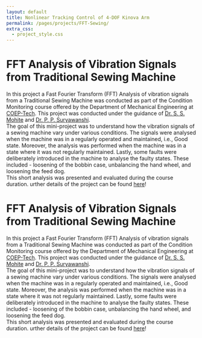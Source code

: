 ```yaml
---
layout: default
title: Nonlinear Tracking Control of 4-DOF Kinova Arm
permalink: /pages/projects/FFT-Sewing/
extra_css:
  - project_style.css
---
```


<div class="content_desktop">
    <div class="projects">
        <h1>FFT Analysis of Vibration Signals from Traditional Sewing Machine</h1>
        <p>
            In this project a Fast Fourier Transform (FFT) Analysis of vibration signals from a Traditional Sewing Machine was conducted as part of the Condition Monitoring course
            offered by the Department of Mechanical Engineering at <a href="https://www.coep.org.in/">COEP-Tech</a>. This project was conducted under the guidance of 
            <a href="https://scholar.google.co.in/citations?user=5XSX2yoAAAAJ&hl=en&oi=ao">Dr. S. S. Mohite</a> and 
            <a href="https://www.linkedin.com/in/priyanka-suryawanshi-b9621a89?miniProfileUrn=urn%3Ali%3Afs_miniProfile%3AACoAABK4QyIBIhBkRho0icfwqYHfE3uk9llUF8c&lipi=urn%3Ali%3Apage%3Ad_flagship3_search_srp_people%3Bzau5zpnpR62Dqrk72XiCZA%3D%3D">Dr. P. P. Suryawanshi</a>.<br>
            The goal of this mini-project was to understand how the vibration signals of a sewing machine vary under various conditions. The signals were analysed when the machine was 
            in a regularly operated and maintained, i.e., Good state. Moreover, the analysis was performed when the machine was in a state where it was not regularly maintained. Lastly, 
            some faults were deliberately introduced in the machine to analyse the faulty states. These included - loosening of the bobbin case, unbalancing the hand wheel, and 
            loosening the feed dog.<br>
            This short analysis was presented and evaluated during the course duration. urther details of the project can be found <a href="https://www.researchgate.net/publication/357554574_FFT_Analysis_of_Traditional_Sewing_Machine_Signal?_sg%5B0%5D=rrFYqLg8xrccP4A6rsHNyQ3zB2m1SPPNejtubxbHg9jZJNA3IVcCdETfr6W9A33aWPoQfZc32wuNrMlbmJk0WzKY87J6wYImWS8D7dx9.4_-LYFvi-BQ7ru-9p3ONDi1pO73xqt_72oACHGtdBZqrJPTSlukqVIfsdCKfmzsQMNtiRk6HoLRfDEdWHNl6CA&_tp=eyJjb250ZXh0Ijp7ImZpcnN0UGFnZSI6InB1YmxpY2F0aW9uIiwicGFnZSI6InByb2ZpbGUiLCJwb3NpdGlvbiI6InBhZ2VDb250ZW50In19">here</a>!
        </p>
    </div>
    <!-- <div class="project-photo">
        <img src="assets/FFT-Sewing.jpg">
    </div> -->
</div>
<!-- Page content for mobile-->
<div class="content_mobile">
    <div class="projects_mobile">
        <h1>FFT Analysis of Vibration Signals from Traditional Sewing Machine</h1>
        <p>
            In this project a Fast Fourier Transform (FFT) Analysis of vibration signals from a Traditional Sewing Machine was conducted as part of the Condition Monitoring course
            offered by the Department of Mechanical Engineering at <a href="https://www.coep.org.in/">COEP-Tech</a>. This project was conducted under the guidance of 
            <a href="https://scholar.google.co.in/citations?user=5XSX2yoAAAAJ&hl=en&oi=ao">Dr. S. S. Mohite</a> and 
            <a href="https://www.linkedin.com/in/priyanka-suryawanshi-b9621a89?miniProfileUrn=urn%3Ali%3Afs_miniProfile%3AACoAABK4QyIBIhBkRho0icfwqYHfE3uk9llUF8c&lipi=urn%3Ali%3Apage%3Ad_flagship3_search_srp_people%3Bzau5zpnpR62Dqrk72XiCZA%3D%3D">Dr. P. P. Suryawanshi</a>.<br>
            The goal of this mini-project was to understand how the vibration signals of a sewing machine vary under various conditions. The signals were analysed when the machine was 
            in a regularly operated and maintained, i.e., Good state. Moreover, the analysis was performed when the machine was in a state where it was not regularly maintained. Lastly, 
            some faults were deliberately introduced in the machine to analyse the faulty states. These included - loosening of the bobbin case, unbalancing the hand wheel, and 
            loosening the feed dog.<br>
            This short analysis was presented and evaluated during the course duration. urther details of the project can be found <a href="https://www.researchgate.net/publication/357554574_FFT_Analysis_of_Traditional_Sewing_Machine_Signal?_sg%5B0%5D=rrFYqLg8xrccP4A6rsHNyQ3zB2m1SPPNejtubxbHg9jZJNA3IVcCdETfr6W9A33aWPoQfZc32wuNrMlbmJk0WzKY87J6wYImWS8D7dx9.4_-LYFvi-BQ7ru-9p3ONDi1pO73xqt_72oACHGtdBZqrJPTSlukqVIfsdCKfmzsQMNtiRk6HoLRfDEdWHNl6CA&_tp=eyJjb250ZXh0Ijp7ImZpcnN0UGFnZSI6InB1YmxpY2F0aW9uIiwicGFnZSI6InByb2ZpbGUiLCJwb3NpdGlvbiI6InBhZ2VDb250ZW50In19">here</a>!
        </p>
    </div>
    <!-- <div class="project-photo">
        <img src="assets/FFT-Sewing.jpg">
    </div> -->
</div>
